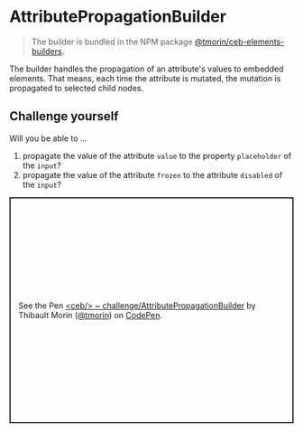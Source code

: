 # AttributePropagationBuilder

> The builder is bundled in the NPM package [@tmorin/ceb-elements-builders](https://www.npmjs.com/package/@tmorin/ceb-elements-builders).

The builder handles the propagation of an attribute's values to embedded elements.
That means, each time the attribute is mutated, the mutation is propagated to selected child nodes.

## Challenge yourself

Will you be able to ...
1. propagate the value of the attribute `value` to the property `placeholder` of the `input`?
2. propagate the value of the attribute `frozen` to the attribute `disabled` of the `input`?

<p class="codepen" data-height="400" data-theme-id="light" data-default-tab="js,result" data-slug-hash="qBmYKwe" data-editable="true" data-user="tmorin" style="height: 400px; box-sizing: border-box; display: flex; align-items: center; justify-content: center; border: 2px solid; margin: 1em 0; padding: 1em;">
  <span>See the Pen <a href="https://codepen.io/tmorin/pen/qBmYKwe">
  &lt;ceb/&gt; ~ challenge/AttributePropagationBuilder</a> by Thibault Morin (<a href="https://codepen.io/tmorin">@tmorin</a>)
  on <a href="https://codepen.io">CodePen</a>.</span>
</p>
<script async src="https://cpwebassets.codepen.io/assets/embed/ei.js"></script>
